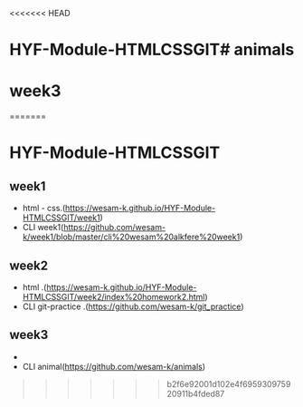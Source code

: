 <<<<<<< HEAD
# HYF-Module-HTMLCSSGIT# animals
# week3
=======
# HYF-Module-HTMLCSSGIT

## week1 
- html - css.(https://wesam-k.github.io/HYF-Module-HTMLCSSGIT/week1)
- CLI week1(https://github.com/wesam-k/week1/blob/master/cli%20wesam%20alkfere%20week1)

## week2
- html .(https://wesam-k.github.io/HYF-Module-HTMLCSSGIT/week2/index%20homework2.html)
- CLI git-practice .(https://github.com/wesam-k/git_practice)
## week3 
-
- CLI animal(https://github.com/wesam-k/animals) 
>>>>>>> b2f6e92001d102e4f695930975920911b4fded87
